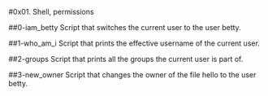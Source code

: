 #0x01. Shell, permissions

##0-iam_betty
Script that switches the current user to the user betty.

##1-who_am_i
Script that prints the effective username of the current user.

##2-groups
Script that prints all the groups the current user is part of.

##3-new_owner
Script that changes the owner of the file hello to the user betty.
